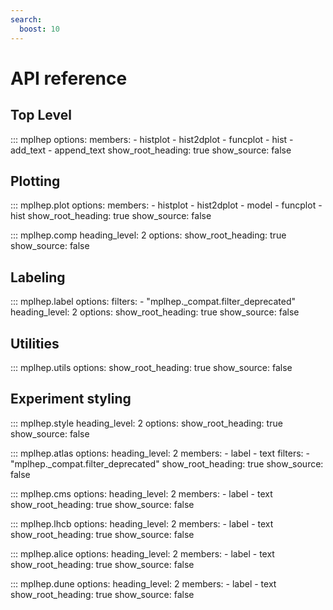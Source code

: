 ```yaml
---
search:
  boost: 10
---
```


# API reference

## Top Level

::: mplhep
    options:
      members:
        - histplot
        - hist2dplot
        - funcplot
        - hist
        - add_text
        - append_text
      show_root_heading: true
      show_source: false

## Plotting

::: mplhep.plot
    options:
      members:
        - histplot
        - hist2dplot
        - model
        - funcplot
        - hist
      show_root_heading: true
      show_source: false

::: mplhep.comp
    heading_level: 2
    options:
      show_root_heading: true
      show_source: false

## Labeling

::: mplhep.label
    options:
      filters:
        - "mplhep._compat.filter_deprecated"
    heading_level: 2
    options:
      show_root_heading: true
      show_source: false

## Utilities

::: mplhep.utils
    options:
      show_root_heading: true
      show_source: false

## Experiment styling

::: mplhep.style
    heading_level: 2
    options:
      show_root_heading: true
      show_source: false

::: mplhep.atlas
    options:
      heading_level: 2
      members:
        - label
        - text
      filters:
        - "mplhep._compat.filter_deprecated"
      show_root_heading: true
      show_source: false

::: mplhep.cms
    options:
      heading_level: 2
      members:
        - label
        - text
      show_root_heading: true
      show_source: false

::: mplhep.lhcb
    options:
      heading_level: 2
      members:
        - label
        - text
      show_root_heading: true
      show_source: false

::: mplhep.alice
    options:
      heading_level: 2
      members:
        - label
        - text
      show_root_heading: true
      show_source: false

::: mplhep.dune
    options:
      heading_level: 2
      members:
        - label
        - text
      show_root_heading: true
      show_source: false
